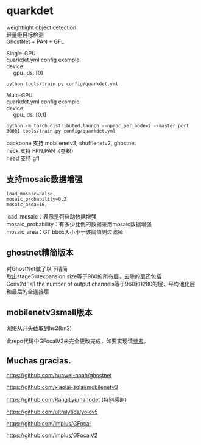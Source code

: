 # quarkdet 
weightlight object detection<br>
轻量级目标检测<br>
GhostNet + PAN + GFL<br>

Single-GPU<br>
quarkdet.yml config example<br>
device:<br>
&emsp; gpu_ids: [0]<br>
```
python tools/train.py config/quarkdet.yml
```
Multi-GPU<br>
quarkdet.yml config example<br>
device:<br>
&emsp; gpu_ids: [0,1]<br>

```
python -m torch.distributed.launch --nproc_per_node=2 --master_port 30001 tools/train.py config/quarkdet.yml
```
backbone 支持 mobilenetv3, shufflenetv2, ghostnet<br>
neck 支持 FPN,PAN（卷积）<br>
head 支持 gfl<br>

## 支持mosaic数据增强
```
load_mosaic=False,
mosaic_probability=0.2
mosaic_area=16,
```
load_mosaic：表示是否启动数据增强<br>
mosaic_probability：有多少比例的数据采用mosaic数据增强<br>
mosaic_area：GT bbox大小小于该阈值则过滤掉<br>

## ghostnet精简版本
对GhostNet做了以下精简<br>
取出stage5中expansion size等于960的所有层，去除的层还包括<br>
Conv2d 1×1 the number of output channels等于960和1280的层，平均池化层和最后的全连接层<br>

## mobilenetv3small版本
网络从开头截取到hs2(bn2)<br>

此repo代码中GFocalV2未完全更改完成，如要实现请[参考](https://github.com/implus/GFocalV2)。

## Muchas gracias.

https://github.com/huawei-noah/ghostnet

https://github.com/xiaolai-sqlai/mobilenetv3

https://github.com/RangiLyu/nanodet  (特别感谢)

https://github.com/ultralytics/yolov5

https://github.com/implus/GFocal

https://github.com/implus/GFocalV2
